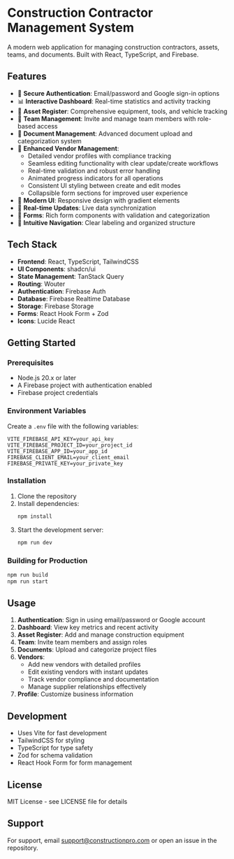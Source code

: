 # Construction Contractor Management System

A modern web application for managing construction contractors, assets, teams, and documents. Built with React, TypeScript, and Firebase.

## Features

- 🔐 **Secure Authentication**: Email/password and Google sign-in options
- 📊 **Interactive Dashboard**: Real-time statistics and activity tracking
- 🚛 **Asset Register**: Comprehensive equipment, tools, and vehicle tracking
- 👥 **Team Management**: Invite and manage team members with role-based access
- 📂 **Document Management**: Advanced document upload and categorization system
- 🏢 **Enhanced Vendor Management**: 
  - Detailed vendor profiles with compliance tracking
  - Seamless editing functionality with clear update/create workflows
  - Real-time validation and robust error handling
  - Animated progress indicators for all operations
  - Consistent UI styling between create and edit modes
  - Collapsible form sections for improved user experience
- 🎨 **Modern UI**: Responsive design with gradient elements
- 🔄 **Real-time Updates**: Live data synchronization
- 📝 **Forms**: Rich form components with validation and categorization
- 🎯 **Intuitive Navigation**: Clear labeling and organized structure

## Tech Stack

- **Frontend**: React, TypeScript, TailwindCSS
- **UI Components**: shadcn/ui
- **State Management**: TanStack Query
- **Routing**: Wouter
- **Authentication**: Firebase Auth
- **Database**: Firebase Realtime Database
- **Storage**: Firebase Storage
- **Forms**: React Hook Form + Zod
- **Icons**: Lucide React

## Getting Started

### Prerequisites

- Node.js 20.x or later
- A Firebase project with authentication enabled
- Firebase project credentials

### Environment Variables

Create a `.env` file with the following variables:

```env
VITE_FIREBASE_API_KEY=your_api_key
VITE_FIREBASE_PROJECT_ID=your_project_id
VITE_FIREBASE_APP_ID=your_app_id
FIREBASE_CLIENT_EMAIL=your_client_email
FIREBASE_PRIVATE_KEY=your_private_key
```

### Installation

1. Clone the repository
2. Install dependencies:
   ```bash
   npm install
   ```
3. Start the development server:
   ```bash
   npm run dev
   ```

### Building for Production

```bash
npm run build
npm run start
```

## Usage

1. **Authentication**: Sign in using email/password or Google account
2. **Dashboard**: View key metrics and recent activity
3. **Asset Register**: Add and manage construction equipment
4. **Team**: Invite team members and assign roles
5. **Documents**: Upload and categorize project files
6. **Vendors**: 
   - Add new vendors with detailed profiles
   - Edit existing vendors with instant updates
   - Track vendor compliance and documentation
   - Manage supplier relationships effectively
7. **Profile**: Customize business information

## Development

- Uses Vite for fast development
- TailwindCSS for styling
- TypeScript for type safety
- Zod for schema validation
- React Hook Form for form management

## License

MIT License - see LICENSE file for details

## Support

For support, email support@constructionpro.com or open an issue in the repository.